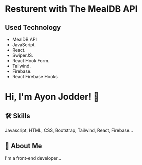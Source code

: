 # Resturent with The MealDB API
## Used Technology

- MealDB API
- JavaScript.
- React.
- SwiperJS.
- React Hook Form.
- Tailwind.
- Firebase.
- React Firebase Hooks


# Hi, I'm Ayon Jodder! 👋


## 🛠 Skills
Javascript, HTML, CSS, Bootstrap, Tailwind, React, Firebase...


## 🚀 About Me
I'm a front-end developer...

